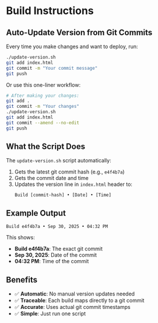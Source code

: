 # Build Instructions

## Auto-Update Version from Git Commits

Every time you make changes and want to deploy, run:

```bash
./update-version.sh
git add index.html
git commit -m "Your commit message"
git push
```

Or use this one-liner workflow:

```bash
# After making your changes:
git add .
git commit -m "Your changes"
./update-version.sh
git add index.html
git commit --amend --no-edit
git push
```

## What the Script Does

The `update-version.sh` script automatically:
1. Gets the latest git commit hash (e.g., `e4f4b7a`)
2. Gets the commit date and time
3. Updates the version line in `index.html` header to:
   ```
   Build [commit-hash] • [Date] • [Time]
   ```

## Example Output

```
Build e4f4b7a • Sep 30, 2025 • 04:32 PM
```

This shows:
- **Build e4f4b7a**: The exact git commit
- **Sep 30, 2025**: Date of the commit
- **04:32 PM**: Time of the commit

## Benefits

- ✅ **Automatic**: No manual version updates needed
- ✅ **Traceable**: Each build maps directly to a git commit
- ✅ **Accurate**: Uses actual git commit timestamps
- ✅ **Simple**: Just run one script

